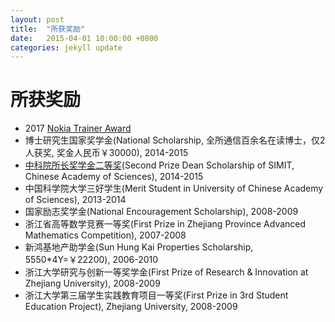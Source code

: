 ```yaml
---
layout: post
title:  "所获奖励"
date:   2015-04-01 10:00:00 +0800
categories: jekyll update
---
```


# 所获奖励
- 2017 [Nokia Trainer Award](http://slxiao.github.io/imgs/trainer.jpg)
- 博士研究生国家奖学金(National Scholarship, 全所通信百余名在读博士，仅2人获奖, 奖金人民币￥30000), 2014-2015
- [中科院所长奖学金二等奖](http://www.sim.ac.cn/xwzx/zhxw/201506/t20150615_4373886.html)(Second Prize Dean Scholarship of SIMIT, Chinese Academy of Sciences), 2014-2015
- 中国科学院大学三好学生(Merit Student in University of Chinese Academy of Sciences), 2013-2014
- 国家励志奖学金(National Encouragement Scholarship), 2008-2009
- 浙江省高等数学竞赛一等奖(First Prize in Zhejiang Province Advanced Mathematics Competition), 2007-2008
- 新鸿基地产助学金(Sun Hung Kai Properties Scholarship, 5550*4Y=￥22200), 2006-2010
- 浙江大学研究与创新一等奖学金(First Prize of Research & Innovation at Zhejiang University), 2008-2009
- 浙江大学第三届学生实践教育项目一等奖(First Prize in 3rd Student Education Project), Zhejiang University, 2008-2009

